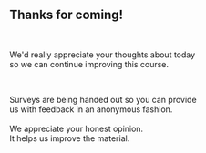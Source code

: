 ## Thanks for coming!

<br>

We'd really appreciate your thoughts about today<br> so we can continue improving this course.

<br>

Surveys are being handed out so you can provide<br> us with feedback in an anonymous fashion.
<br><br>
We appreciate your honest opinion.<br> It helps us improve the material.
